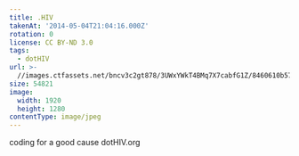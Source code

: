 ```yaml
---
title: .HIV
takenAt: '2014-05-04T21:04:16.000Z'
rotation: 0
license: CC BY-ND 3.0
tags:
  - dotHIV
url: >-
  //images.ctfassets.net/bncv3c2gt878/3UWxYWkT4BMq7X7cabfG1Z/8460610b5719357d5134e09ce3407d1c/hiv_14104721062_o
size: 54821
image:
  width: 1920
  height: 1280
contentType: image/jpeg
---
```


coding for a good cause
dotHIV.org